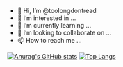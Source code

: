 - 👋 Hi, I’m @toolongdontread
- 👀 I’m interested in ...
- 🌱 I’m currently learning ...
- 💞️ I’m looking to collaborate on ...
- 📫 How to reach me ...

<!---
toolongdontread/toolongdontread is a ✨ special ✨ repository because its `README.md` (this file) appears on your GitHub profile.
You can click the Preview link to take a look at your changes.
--->
[![Anurag's GitHub stats](https://github-readme-stats.vercel.app/api?username=toolongdontread)](https://github.com/anuraghazra/github-readme-stats)
[![Top Langs](https://github-readme-stats.vercel.app/api/top-langs/?username=toolongdontread&layout=compact)](https://github.com/anuraghazra/github-readme-stats)

